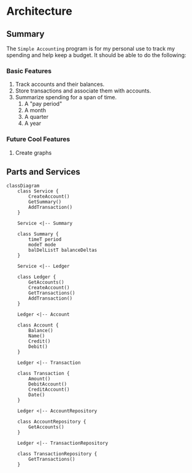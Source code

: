 # Architecture

## Summary

The `Simple Accounting` program is for my personal use to track my spending and help keep a budget.  It should be able to do the following:

### Basic Features

1. Track accounts and their balances.
2. Store transactions and associate them with accounts.
3. Summarize spending for a span of time.
   1. A "pay period"
   2. A month
   3. A quarter
   4. A year

### Future Cool Features

1. Create graphs

## Parts and Services

```mermaid
classDiagram
    class Service {
        CreateAccount()
        GetSummary()
        AddTransaction()
    }

    Service <|-- Summary

    class Summary {
        timeT period
        modeT mode
        balDelListT balanceDeltas
    }

    Service <|-- Ledger

    class Ledger {
        GetAccounts()
        CreateAccount()
        GetTransactions()
        AddTransaction()
    }

    Ledger <|-- Account

    class Account {
        Balance()
        Name()
        Credit()
        Debit()
    }

    Ledger <|-- Transaction

    class Transaction {
        Amount()
        DebitAccount()
        CreditAccount()
        Date()
    }

    Ledger <|-- AccountRepository

    class AccountRepository {
        GetAccounts()
    }

    Ledger <|-- TransactionRepository

    class TransactionRepository {
        GetTransactions()
    }
```
